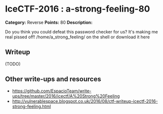 # IceCTF-2016 : a-strong-feeling-80

**Category:** Reverse
**Points:** 80
**Description:**

Do you think you could defeat this password checker for us? It's making me real pissed off! /home/a_strong_feeling/ on the shell or download it here

## Writeup

(TODO)

## Other write-ups and resources

* https://github.com/EspacioTeam/write-ups/tree/master/2016/icectf/A%20Strong%20Feeling
* http://vulnerablespace.blogspot.co.uk/2016/08/ctf-writeup-icectf-2016-strong-feeling.html
